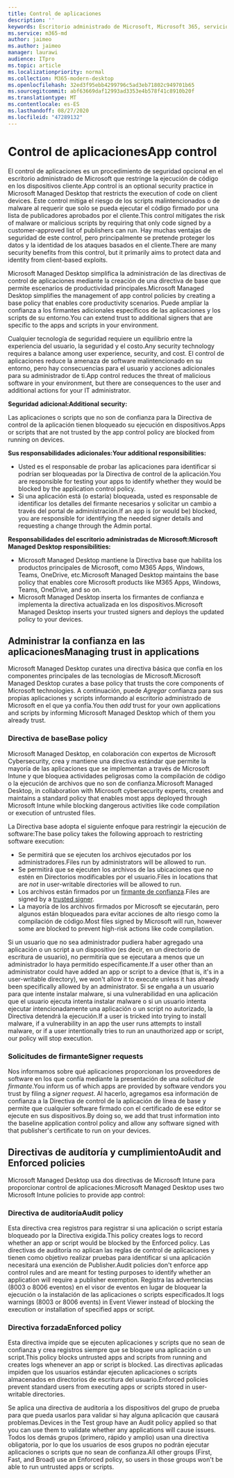 ```yaml
---
title: Control de aplicaciones
description: ''
keywords: Escritorio administrado de Microsoft, Microsoft 365, servicio, documentación
ms.service: m365-md
author: jaimeo
ms.author: jaimeo
manager: laurawi
audience: ITpro
ms.topic: article
ms.localizationpriority: normal
ms.collection: M365-modern-desktop
ms.openlocfilehash: 32ed3f95ebb4299796c5ad3eb71802c949701b65
ms.sourcegitcommit: abf63669daf12993ad3353e4b578f41c8910b20f
ms.translationtype: MT
ms.contentlocale: es-ES
ms.lasthandoff: 08/27/2020
ms.locfileid: "47289132"
---
```

# <a name="app-control"></a><span data-ttu-id="2a197-103">Control de aplicaciones</span><span class="sxs-lookup"><span data-stu-id="2a197-103">App control</span></span>

<span data-ttu-id="2a197-104">El control de aplicaciones es un procedimiento de seguridad opcional en el escritorio administrado de Microsoft que restringe la ejecución de código en los dispositivos cliente.</span><span class="sxs-lookup"><span data-stu-id="2a197-104">App control is an optional security practice in Microsoft Managed Desktop that restricts the execution of code on client devices.</span></span> <span data-ttu-id="2a197-105">Este control mitiga el riesgo de los scripts malintencionados o de malware al requerir que solo se pueda ejecutar el código firmado por una lista de publicadores aprobados por el cliente.</span><span class="sxs-lookup"><span data-stu-id="2a197-105">This control mitigates the risk of malware or malicious scripts by requiring that only code signed by a customer-approved list of publishers can run.</span></span> <span data-ttu-id="2a197-106">Hay muchas ventajas de seguridad de este control, pero principalmente se pretende proteger los datos y la identidad de los ataques basados en el cliente.</span><span class="sxs-lookup"><span data-stu-id="2a197-106">There are many security benefits from this control, but it primarily aims to protect data and identity from client-based exploits.</span></span>

<span data-ttu-id="2a197-107">Microsoft Managed Desktop simplifica la administración de las directivas de control de aplicaciones mediante la creación de una directiva de base que permite escenarios de productividad principales.</span><span class="sxs-lookup"><span data-stu-id="2a197-107">Microsoft Managed Desktop simplifies the management of app control policies by creating a base policy that enables core productivity scenarios.</span></span> <span data-ttu-id="2a197-108">Puede ampliar la confianza a los firmantes adicionales específicos de las aplicaciones y los scripts de su entorno.</span><span class="sxs-lookup"><span data-stu-id="2a197-108">You can extend trust to additional signers that are specific to the apps and scripts in your environment.</span></span> 


<span data-ttu-id="2a197-109">Cualquier tecnología de seguridad requiere un equilibrio entre la experiencia del usuario, la seguridad y el costo.</span><span class="sxs-lookup"><span data-stu-id="2a197-109">Any security technology requires a balance among user experience, security, and cost.</span></span> <span data-ttu-id="2a197-110">El control de aplicaciones reduce la amenaza de software malintencionado en su entorno, pero hay consecuencias para el usuario y acciones adicionales para su administrador de ti.</span><span class="sxs-lookup"><span data-stu-id="2a197-110">App control reduces the threat of malicious software in your environment, but there are consequences to the user and additional actions for your IT administrator.</span></span>

<span data-ttu-id="2a197-111">**Seguridad adicional:**</span><span class="sxs-lookup"><span data-stu-id="2a197-111">**Additional security:**</span></span>

<span data-ttu-id="2a197-112">Las aplicaciones o scripts que no son de confianza para la Directiva de control de la aplicación tienen bloqueado su ejecución en dispositivos.</span><span class="sxs-lookup"><span data-stu-id="2a197-112">Apps or scripts that are not trusted by the app control policy are blocked from running on devices.</span></span>

<span data-ttu-id="2a197-113">**Sus responsabilidades adicionales:**</span><span class="sxs-lookup"><span data-stu-id="2a197-113">**Your additional responsibilities:**</span></span>

- <span data-ttu-id="2a197-114">Usted es el responsable de probar las aplicaciones para identificar si podrían ser bloqueadas por la Directiva de control de la aplicación.</span><span class="sxs-lookup"><span data-stu-id="2a197-114">You are responsible for testing your apps to identify whether they would be blocked by the application control policy.</span></span>
- <span data-ttu-id="2a197-115">Si una aplicación está (o estaría) bloqueada, usted es responsable de identificar los detalles del firmante necesarios y solicitar un cambio a través del portal de administración.</span><span class="sxs-lookup"><span data-stu-id="2a197-115">If an app is (or would be) blocked, you are responsible for identifying the needed signer details and requesting a change through the Admin portal.</span></span>

<span data-ttu-id="2a197-116">**Responsabilidades del escritorio administradas de Microsoft:**</span><span class="sxs-lookup"><span data-stu-id="2a197-116">**Microsoft Managed Desktop responsibilities:**</span></span>

- <span data-ttu-id="2a197-117">Microsoft Managed Desktop mantiene la Directiva base que habilita los productos principales de Microsoft, como M365 Apps, Windows, Teams, OneDrive, etc.</span><span class="sxs-lookup"><span data-stu-id="2a197-117">Microsoft Managed Desktop maintains the base policy that enables core Microsoft products like M365 Apps, Windows, Teams, OneDrive, and so on.</span></span>
- <span data-ttu-id="2a197-118">Microsoft Managed Desktop inserta los firmantes de confianza e implementa la directiva actualizada en los dispositivos.</span><span class="sxs-lookup"><span data-stu-id="2a197-118">Microsoft Managed Desktop inserts your trusted signers and deploys the updated policy to your devices.</span></span>


## <a name="managing-trust-in-applications"></a><span data-ttu-id="2a197-119">Administrar la confianza en las aplicaciones</span><span class="sxs-lookup"><span data-stu-id="2a197-119">Managing trust in applications</span></span>

<span data-ttu-id="2a197-120">Microsoft Managed Desktop curates una directiva básica que confía en los componentes principales de las tecnologías de Microsoft.</span><span class="sxs-lookup"><span data-stu-id="2a197-120">Microsoft Managed Desktop curates a base policy that trusts the core components of Microsoft technologies.</span></span> <span data-ttu-id="2a197-121">A continuación, puede *Agregar* confianza para sus propias aplicaciones y scripts informando al escritorio administrado de Microsoft en el que ya confía.</span><span class="sxs-lookup"><span data-stu-id="2a197-121">You then *add* trust for your own applications and scripts by informing Microsoft Managed Desktop which of them you already trust.</span></span>

### <a name="base-policy"></a><span data-ttu-id="2a197-122">Directiva de base</span><span class="sxs-lookup"><span data-stu-id="2a197-122">Base policy</span></span>

<span data-ttu-id="2a197-123">Microsoft Managed Desktop, en colaboración con expertos de Microsoft Cybersecurity, crea y mantiene una directiva estándar que permite la mayoría de las aplicaciones que se implementan a través de Microsoft Intune y que bloquea actividades peligrosas como la compilación de código o la ejecución de archivos que no son de confianza.</span><span class="sxs-lookup"><span data-stu-id="2a197-123">Microsoft Managed Desktop, in collaboration with Microsoft cybersecurity experts, creates and maintains a standard policy that enables most apps deployed through Microsoft Intune while blocking dangerous activities like code compilation or execution of untrusted files.</span></span>

<span data-ttu-id="2a197-124">La Directiva base adopta el siguiente enfoque para restringir la ejecución de software:</span><span class="sxs-lookup"><span data-stu-id="2a197-124">The base policy takes the following approach to restricting software execution:</span></span>

- <span data-ttu-id="2a197-125">Se permitirá que se ejecuten los archivos ejecutados por los administradores.</span><span class="sxs-lookup"><span data-stu-id="2a197-125">Files run by administrators will be allowed to run.</span></span>
- <span data-ttu-id="2a197-126">Se permitirá que se ejecuten los archivos de las ubicaciones que *no* estén en Directorios modificables por el usuario.</span><span class="sxs-lookup"><span data-stu-id="2a197-126">Files in locations that are *not* in user-writable directories will be allowed to run.</span></span>
- <span data-ttu-id="2a197-127">Los archivos están firmados por un [firmante de confianza](#signer-requests).</span><span class="sxs-lookup"><span data-stu-id="2a197-127">Files are signed by a [trusted signer](#signer-requests).</span></span>
- <span data-ttu-id="2a197-128">La mayoría de los archivos firmados por Microsoft se ejecutarán, pero algunos están bloqueados para evitar acciones de alto riesgo como la compilación de código.</span><span class="sxs-lookup"><span data-stu-id="2a197-128">Most files signed by Microsoft will run, however some are blocked to prevent high-risk actions like code compilation.</span></span>


<span data-ttu-id="2a197-129">Si un usuario que no sea administrador pudiera haber agregado una aplicación o un script a un dispositivo (es decir, en un directorio de escritura de usuario), no permitiría que se ejecutara a menos que un administrador lo haya permitido específicamente.</span><span class="sxs-lookup"><span data-stu-id="2a197-129">If a user other than an administrator could have added an app or script to a device (that is, it's in a user-writable directory), we won't allow it to execute unless it has already been specifically allowed by an administrator.</span></span> <span data-ttu-id="2a197-130">Si se engaña a un usuario para que intente instalar malware, si una vulnerabilidad en una aplicación que el usuario ejecuta intenta instalar malware o si un usuario intenta ejecutar intencionadamente una aplicación o un script no autorizado, la Directiva detendrá la ejecución.</span><span class="sxs-lookup"><span data-stu-id="2a197-130">If a user is tricked into trying to install malware, if a vulnerability in an app the user runs attempts to install malware, or if a user intentionally tries to run an unauthorized app or script, our policy will stop execution.</span></span>

### <a name="signer-requests"></a><span data-ttu-id="2a197-131">Solicitudes de firmante</span><span class="sxs-lookup"><span data-stu-id="2a197-131">Signer requests</span></span>

<span data-ttu-id="2a197-132">Nos informamos sobre qué aplicaciones proporcionan los proveedores de software en los que confía mediante la presentación de una *solicitud de firmante*.</span><span class="sxs-lookup"><span data-stu-id="2a197-132">You inform us of which apps are provided by software vendors you trust by filing a *signer request*.</span></span> <span data-ttu-id="2a197-133">Al hacerlo, agregamos esa información de confianza a la Directiva de control de la aplicación de línea de base y permite que cualquier software firmado con el certificado de ese editor se ejecute en sus dispositivos.</span><span class="sxs-lookup"><span data-stu-id="2a197-133">By doing so, we add that trust information into the baseline application control policy and allow any software signed with that publisher's certificate to run on your devices.</span></span>

## <a name="audit-and-enforced-policies"></a><span data-ttu-id="2a197-134">Directivas de auditoría y cumplimiento</span><span class="sxs-lookup"><span data-stu-id="2a197-134">Audit and Enforced policies</span></span>

<span data-ttu-id="2a197-135">Microsoft Managed Desktop usa dos directivas de Microsoft Intune para proporcionar control de aplicaciones:</span><span class="sxs-lookup"><span data-stu-id="2a197-135">Microsoft Managed Desktop uses two Microsoft Intune policies to provide app control:</span></span>

### <a name="audit-policy"></a><span data-ttu-id="2a197-136">Directiva de auditoría</span><span class="sxs-lookup"><span data-stu-id="2a197-136">Audit policy</span></span>
<span data-ttu-id="2a197-137">Esta directiva crea registros para registrar si una aplicación o script estaría bloqueado por la Directiva exigida.</span><span class="sxs-lookup"><span data-stu-id="2a197-137">This policy creates logs to record whether an app or script would be blocked by the Enforced policy.</span></span> <span data-ttu-id="2a197-138">Las directivas de auditoría no aplican las reglas de control de aplicaciones y tienen como objetivo realizar pruebas para identificar si una aplicación necesitará una exención de Publisher.</span><span class="sxs-lookup"><span data-stu-id="2a197-138">Audit policies don't enforce app control rules and are meant for testing purposes to identify whether an application will require a publisher exemption.</span></span> <span data-ttu-id="2a197-139">Registra las advertencias (8003 o 8006 eventos) en el visor de eventos en lugar de bloquear la ejecución o la instalación de las aplicaciones o scripts especificados.</span><span class="sxs-lookup"><span data-stu-id="2a197-139">It logs warnings (8003 or 8006 events) in Event Viewer instead of blocking the execution or installation of specified apps or script.</span></span>

### <a name="enforced-policy"></a><span data-ttu-id="2a197-140">Directiva forzada</span><span class="sxs-lookup"><span data-stu-id="2a197-140">Enforced policy</span></span>
<span data-ttu-id="2a197-141">Esta directiva impide que se ejecuten aplicaciones y scripts que no sean de confianza y crea registros siempre que se bloquee una aplicación o un script.</span><span class="sxs-lookup"><span data-stu-id="2a197-141">This policy blocks untrusted apps and scripts from running and creates logs whenever an app or script is blocked.</span></span> <span data-ttu-id="2a197-142">Las directivas aplicadas impiden que los usuarios estándar ejecuten aplicaciones o scripts almacenados en directorios de escritura del usuario.</span><span class="sxs-lookup"><span data-stu-id="2a197-142">Enforced policies prevent standard users from executing apps or scripts stored in user-writable directories.</span></span>

<span data-ttu-id="2a197-143">Se aplica una directiva de auditoría a los dispositivos del grupo de prueba para que pueda usarlos para validar si hay alguna aplicación que causará problemas.</span><span class="sxs-lookup"><span data-stu-id="2a197-143">Devices in the Test group have an Audit policy applied so that you can use them to validate whether any applications will cause issues.</span></span> <span data-ttu-id="2a197-144">Todos los demás grupos (primero, rápido y amplio) usan una directiva obligatoria, por lo que los usuarios de esos grupos no podrán ejecutar aplicaciones o scripts que no sean de confianza.</span><span class="sxs-lookup"><span data-stu-id="2a197-144">All other groups (First, Fast, and Broad) use an Enforced policy, so users in those groups won't be able to run untrusted apps or scripts.</span></span>







